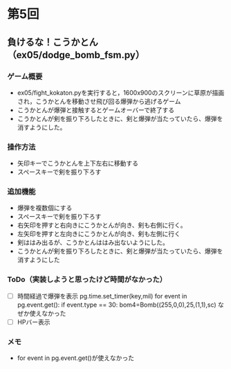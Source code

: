 # 第5回
## 負けるな！こうかとん（ex05/dodge_bomb_fsm.py）
### ゲーム概要
- ex05/fight_kokaton.pyを実行すると，1600x900のスクリーンに草原が描画され，こうかとんを移動させ飛び回る爆弾から逃げるゲーム
- こうかとんが爆弾と接触するとゲームオーバーで終了する
- こうかとんが剣を振り下ろしたときに、剣と爆弾が当たっていたら、爆弾を消すようにした。
### 操作方法
- 矢印キーでこうかとんを上下左右に移動する
- スペースキーで剣を振り下ろす
### 追加機能
- 爆弾を複数個にする
- スペースキーで剣を振り下ろす
- 右矢印を押すと右向きにこうかとんが向き、剣も右側に行く。
- 左矢印を押すと左向きにこうかとんが向き、剣も左側に行く
- 剣ははみ出るが、こうかとんははみ出ないようにした。　
- こうかとんが剣を振り下ろしたときに、剣と爆弾が当たっていたら、爆弾を消すようにした
### ToDo（実装しようと思ったけど時間がなかった）
- [ ] 時間経過で爆弾を表示 pg.time.set_timer(key,mil)
for event in pg.event.get():
    if event.type == 30:
        bom4=Bomb((255,0,0),25,(1,1),sc)
なぜか使えなかった
- [ ] HPバー表示
### メモ
- for event in pg.event.get()が使えなかった